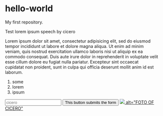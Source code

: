 # hello-world
My first repository. 
<!-- My first html web design from freecodecamp -->
<html>
<main>
<title>lorem ipsum</title>
<head>Test lorem ipsum speech by cicero</head>
<body>
<p>Lorem ipsum dolor sit amet, consectetur adipisicing elit, sed do eiusmod tempor incididunt ut labore et dolore magna aliqua. Ut enim ad minim veniam, quis nostrud 
exercitation ullamco laboris nisi ut aliquip ex ea commodo consequat. Duis aute irure dolor in reprehenderit in voluptate velit esse cillum dolore eu fugiat nulla 
pariatur. Excepteur sint occaecat cupidatat non proident, sunt in culpa qui officia deserunt mollit anim id est laborum.</p>

<ol>
<li>some</li>
<li>lorem</li>
<li>ipsum</>
</ol>
<a href="https://en.wikipedia.org/wiki/Cicero"<img src="https://upload.wikimedia.org/wikipedia/commons/8/8a/Bust_of_Cicero_%281st-cent._BC%29_-_Palazzo_Nuovo_-_Musei_Capitolini_-_Rome_2016.jpg" Bust of Cicero></a>
<form action="/where you want to just Cicero"></form>
<input type="text" placeholder="cicero" required>
<button type="submit">This button submits the form</button>
<a href="https://en.wikipedia.org/wiki/Cicero"><img src="https://upload.wikimedia.org/wikipedia/commons/8/8a/Bust_of_Cicero_%281st-cent._BC%29_-_Palazzo_Nuovo_-_Musei_Capitolini_-_Rome_2016.jpg"> alt="FOTO OF CICERO"</a>



</html>
